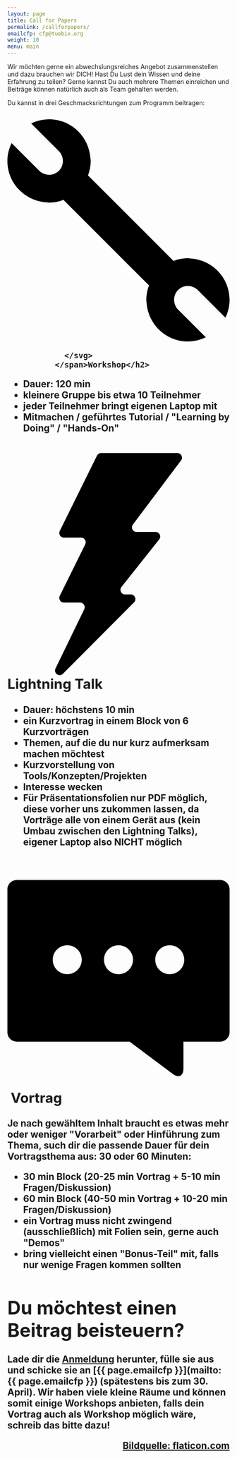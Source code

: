 ```yaml
---
layout: page
title: Call for Papers
permalink: /callforpapers/
emailcfp: cfp@tuebix.org
weight: 10
menu: main
---
```


Wir möchten gerne ein abwechslungsreiches Angebot zusammenstellen und dazu brauchen wir DICH!
Hast Du Lust dein Wissen und deine Erfahrung zu teilen?
Gerne kannst Du auch mehrere Themen einreichen und Beitr&auml;ge k&ouml;nnen natürlich auch als Team gehalten werden.

Du kannst in drei Geschmacksrichtungen zum Programm beitragen:

<h2><span class="icon">
                <svg viewBox="0 0 16 16">
                       <path fill="#A0596B;" d="M13,12c0.118,0,0.234,0.025,0.348,0.068c0.131,0.049,0.254,0.119,0.359,0.225l1.993,1.993
                        C15.887,13.894,16,13.462,16,13c0-1.588-1.236-2.874-2.798-2.98L13,10c-0.366,0-0.713,0.075-1.037,0.195L5.805,4.037
                        C5.925,3.713,6,3.366,6,3L5.98,2.798C5.874,1.237,4.588,0,3,0C2.538,0,2.105,0.113,1.714,0.3l1.993,1.993
                        c0.105,0.105,0.177,0.229,0.225,0.36c0.131,0.355,0.06,0.768-0.225,1.054C3.512,3.902,3.256,4,3,4
                        C2.882,4,2.765,3.974,2.653,3.932c-0.131-0.049-0.255-0.12-0.36-0.225L0.3,1.714C0.113,2.105,0,2.538,0,3
                        c0,1.588,1.237,2.874,2.798,2.98L3,6c0.366,0,0.713-0.075,1.037-0.195l6.158,6.158C10.075,12.287,10,12.634,10,13l0.02,0.202
                        C10.126,14.764,11.413,16,13,16c0.462,0,0.895-0.113,1.286-0.3l-1.993-1.993c-0.105-0.105-0.177-0.229-0.225-0.359
                        c-0.131-0.354-0.062-0.769,0.225-1.055C12.488,12.098,12.744,12,13,12z"/>

                </svg>
              </span>Workshop</h2>

  * Dauer: 120 min
  * kleinere Gruppe bis etwa 10 Teilnehmer
  * jeder Teilnehmer bringt eigenen Laptop mit
  * Mitmachen / geführtes Tutorial / "Learning by Doing" / "Hands-On" 

<h2><span class="icon">
                <svg viewBox="0 0 959.759 959.76">
                  <path fill="#010002;"  d="M239.898,953.699l307.2-308.6c12.601-12.6,3.601-34.1-14.2-34.1h-24.5c-16.699,0-26.1-19.301-15.699-32.4l162.899-205.4
                c10.4-13.1,1.101-32.4-15.7-32.4h-81.899c-16.5,0-25.9-18.8-16-32L750.098,32c9.9-13.2,0.5-32-16-32h-329.1
                c-7.601,0-14.601,4.3-17.9,11.1l-160.9,325.5c-6.6,13.3,3.1,28.9,17.9,28.9h74.2c14.8,0,24.5,15.6,17.9,28.9l-110,222.6
                c-6.6,13.301,3.1,28.9,17.9,28.9h69.9c14.8,0,24.399,15.4,18,28.699L207.798,930.9
                C197.898,951.199,223.998,969.699,239.898,953.699z"/>
                </svg>
              </span>Lightning Talk</h2>

  * Dauer: höchstens 10 min
  * ein Kurzvortrag in einem Block von 6 Kurzvorträgen
  * Themen, auf die du nur kurz aufmerksam machen möchtest
  * Kurzvorstellung von Tools/Konzepten/Projekten
  * Interesse wecken
  * Für Präsentationsfolien nur PDF möglich, diese vorher uns zukommen lassen, da Vorträge alle von einem Gerät aus (kein Umbau zwischen den Lightning Talks), eigener Laptop also NICHT möglich

<h2><span class="icon">
                <svg viewBox="0 0 26.63 26.63">
                  <path fill="#010002;" d="M25.505,1.564H1.126C0.505,1.564,0,2.068,0,2.69v17.116c0,0.621,0.504,1.126,1.126,1.126h13.516
                l5.184,3.873c0.7,0.523,1.272,0.236,1.272-0.638v-3.236h4.406c0.621,0,1.126-0.504,1.126-1.126V2.689
                C26.63,2.068,26.126,1.564,25.505,1.564z M7.174,12.855c-0.962,0-1.741-0.78-1.741-1.741c0-0.962,0.78-1.741,1.741-1.741
                s1.741,0.78,1.741,1.741C8.914,12.075,8.135,12.855,7.174,12.855z M13.316,12.855c-0.962,0-1.741-0.78-1.741-1.741
                c0-0.962,0.78-1.741,1.741-1.741s1.741,0.78,1.741,1.741S14.278,12.855,13.316,12.855z M19.458,12.855
                c-0.962,0-1.741-0.78-1.741-1.741c0-0.962,0.78-1.741,1.741-1.741s1.741,0.78,1.741,1.741S20.42,12.855,19.458,12.855z"/>
                </svg>
              </span>&nbsp;Vortrag</h2>

  Je nach gewähltem Inhalt braucht es etwas mehr oder weniger "Vorarbeit" oder Hinführung zum Thema, such dir die passende Dauer für dein Vortragsthema aus: 30 oder 60 Minuten:

  * 30 min Block (20-25 min Vortrag +  5-10 min Fragen/Diskussion)
  * 60 min Block (40-50 min Vortrag + 10-20 min Fragen/Diskussion)
  * ein Vortrag muss nicht zwingend (ausschließlich) mit Folien sein, gerne auch "Demos"
  * bring vielleicht einen "Bonus-Teil" mit, falls nur wenige Fragen kommen sollten

# Du möchtest einen Beitrag beisteuern?

Lade dir die [Anmeldung](../anmeldung.tuebix.txt) herunter, f&uuml;lle sie aus und schicke sie an [{{ page.emailcfp }}](mailto:{{ page.emailcfp }}) (spätestens bis zum 30. April).
Wir haben viele kleine Räume und können somit einige Workshops anbieten, falls dein Vortrag auch als Workshop möglich wäre, schreib das bitte dazu!

<p style="text-align: right;"><a href="http://www.flaticon.com" target="_blank">Bildquelle: flaticon.com</a></p>
